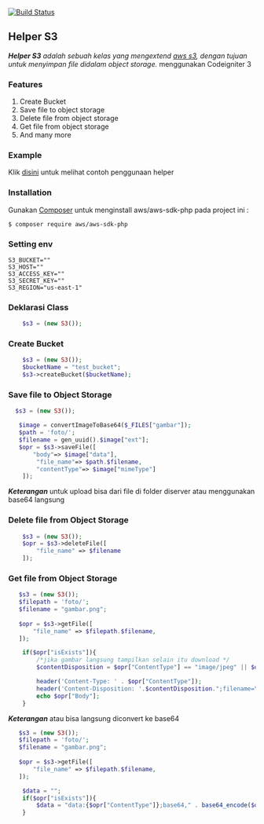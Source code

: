 [![Build Status](https://camo.githubusercontent.com/f5054ffcd4245c10d3ec85ef059e07aacf787b560f83ad4aec2236364437d097/68747470733a2f2f696d672e736869656c64732e696f2f62616467652f636f6e747269627574696f6e732d77656c636f6d652d627269676874677265656e2e7376673f7374796c653d666c6174)]()
## Helper S3

***Helper S3** adalah sebuah kelas yang mengextend [aws s3](https://docs.aws.amazon.com/aws-sdk-php/v3/api/api-s3-2006-03-01.html), dengan tujuan untuk menyimpan file didalam object storage.* menggunakan Codeigniter 3

### Features

1. Create Bucket
2. Save file to object storage
3. Delete file from object storage
4. Get file from object storage
5. And many more

### Example
  Klik [disini](https://gitlab.skwn.dev/yaayakk.sekawanmedia/minio-s3/-/tree/main/example) untuk melihat contoh penggunaan helper

### Installation

Gunakan [Composer](https://getcomposer.org/download/) untuk menginstall aws/aws-sdk-php pada project ini :

```shell
$ composer require aws/aws-sdk-php
```

### Setting env
```shell
S3_BUCKET=""
S3_HOST=""
S3_ACCESS_KEY=""
S3_SECRET_KEY=""
S3_REGION="us-east-1"
```

### Deklarasi Class
```php
	$s3 = (new S3());
```

### Create Bucket
```php
    $s3 = (new S3());	
    $bucketName = "test_bucket";
	$s3->createBucket($bucketName);
```

### Save file to Object Storage
```php
  $s3 = (new S3());		

   $image = convertImageToBase64($_FILES["gambar"]);
   $path = 'foto/';
   $filename = gen_uuid().$image["ext"];
   $opr = $s3->saveFile([
       "body"=> $image["data"],
		"file_name"=> $path.$filename,
		"contentType"=> $image["mimeType"]
	]);
```
***Keterangan*** untuk upload bisa dari file di folder diserver atau menggunakan base64 langsung

### Delete file from Object Storage
```php
    $s3 = (new S3());
	$opr = $s3->deleteFile([
		"file_name" => $filename
	]);
```

### Get file from Object Storage
```php
   $s3 = (new S3());
   $filepath = 'foto/';
   $filename = "gambar.png";
		
   $opr = $s3->getFile([
	   "file_name" => $filepath.$filename,
   ]);

	if($opr["isExists"]){
		/*jika gambar langsung tampilkan selain itu download */
		$contentDisposition = $opr["ContentType"] == "image/jpeg" || $opr["ContentType"] == "image/png" ? "inline" : "attachment";

		header('Content-Type: ' . $opr["ContentType"]);
		header('Content-Disposition: '.$contentDisposition.";filename=\"{$filename}\"");
		echo $opr["Body"];
	}
```
***Keterangan*** atau bisa langsung diconvert ke base64

```php
   $s3 = (new S3());
   $filepath = 'foto/';
   $filename = "gambar.png";
		
   $opr = $s3->getFile([
	   "file_name" => $filepath.$filename,
   ]);

   	$data = "";
	if($opr["isExists"]){
		$data = "data:{$opr["ContentType"]};base64," . base64_encode($opr["Body"]);
	}
```
